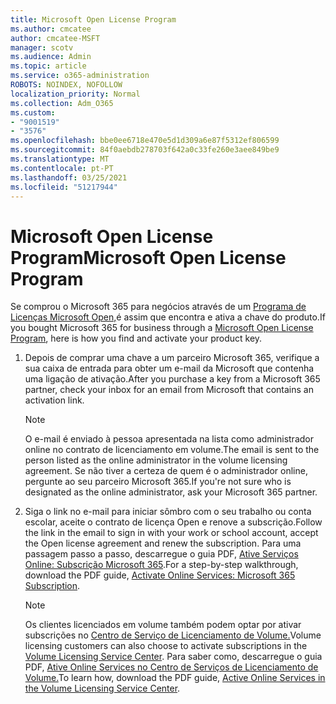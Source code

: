 ```yaml
---
title: Microsoft Open License Program
ms.author: cmcatee
author: cmcatee-MSFT
manager: scotv
ms.audience: Admin
ms.topic: article
ms.service: o365-administration
ROBOTS: NOINDEX, NOFOLLOW
localization_priority: Normal
ms.collection: Adm_O365
ms.custom:
- "9001519"
- "3576"
ms.openlocfilehash: bbe0ee6718e470e5d1d309a6e87f5312ef806599
ms.sourcegitcommit: 84f0aebdb278703f642a0c33fe260e3aee849be9
ms.translationtype: MT
ms.contentlocale: pt-PT
ms.lasthandoff: 03/25/2021
ms.locfileid: "51217944"
---
```

# <a name="microsoft-open-license-program"></a><span data-ttu-id="5cd4b-102">Microsoft Open License Program</span><span class="sxs-lookup"><span data-stu-id="5cd4b-102">Microsoft Open License Program</span></span>

<span data-ttu-id="5cd4b-103">Se comprou o Microsoft 365 para negócios através de um [Programa de Licenças Microsoft Open,](https://go.microsoft.com/fwlink/p/?LinkID=613298)é assim que encontra e ativa a chave do produto.</span><span class="sxs-lookup"><span data-stu-id="5cd4b-103">If you bought Microsoft 365 for business through a [Microsoft Open License Program](https://go.microsoft.com/fwlink/p/?LinkID=613298), here is how you find and activate your product key.</span></span>

1. <span data-ttu-id="5cd4b-104">Depois de comprar uma chave a um parceiro Microsoft 365, verifique a sua caixa de entrada para obter um e-mail da Microsoft que contenha uma ligação de ativação.</span><span class="sxs-lookup"><span data-stu-id="5cd4b-104">After you purchase a key from a Microsoft 365 partner, check your inbox for an email from Microsoft that contains an activation link.</span></span>

    > [!NOTE]
    > <span data-ttu-id="5cd4b-105">O e-mail é enviado à pessoa apresentada na lista como administrador online no contrato de licenciamento em volume.</span><span class="sxs-lookup"><span data-stu-id="5cd4b-105">The email is sent to the person listed as the online administrator in the volume licensing agreement.</span></span> <span data-ttu-id="5cd4b-106">Se não tiver a certeza de quem é o administrador online, pergunte ao seu parceiro Microsoft 365.</span><span class="sxs-lookup"><span data-stu-id="5cd4b-106">If you're not sure who is designated as the online administrator, ask your Microsoft 365 partner.</span></span>
1. <span data-ttu-id="5cd4b-107">Siga o link no e-mail para iniciar sômbro com o seu trabalho ou conta escolar, aceite o contrato de licença Open e renove a subscrição.</span><span class="sxs-lookup"><span data-stu-id="5cd4b-107">Follow the link in the email to sign in with your work or school account, accept the Open license agreement and renew the subscription.</span></span> <span data-ttu-id="5cd4b-108">Para uma passagem passo a passo, descarregue o guia PDF, [Ative Serviços Online: Subscrição Microsoft 365](https://go.microsoft.com/fwlink/p/?LinkId=618100).</span><span class="sxs-lookup"><span data-stu-id="5cd4b-108">For a step-by-step walkthrough, download the PDF guide, [Activate Online Services: Microsoft 365 Subscription](https://go.microsoft.com/fwlink/p/?LinkId=618100).</span></span>

    > [!NOTE]
    > <span data-ttu-id="5cd4b-109">Os clientes licenciados em volume também podem optar por ativar subscrições no [Centro de Serviço de Licenciamento de Volume.](https://go.microsoft.com/fwlink/p/?LinkID=282016)</span><span class="sxs-lookup"><span data-stu-id="5cd4b-109">Volume licensing customers can also choose to activate subscriptions in the [Volume Licensing Service Center](https://go.microsoft.com/fwlink/p/?LinkID=282016).</span></span> <span data-ttu-id="5cd4b-110">Para saber como, descarregue o guia PDF, [Ative Online Services no Centro de Serviços de Licenciamento de Volume.](https://go.microsoft.com/fwlink/p/?LinkId=618096)</span><span class="sxs-lookup"><span data-stu-id="5cd4b-110">To learn how, download the PDF guide, [Active Online Services in the Volume Licensing Service Center](https://go.microsoft.com/fwlink/p/?LinkId=618096).</span></span>